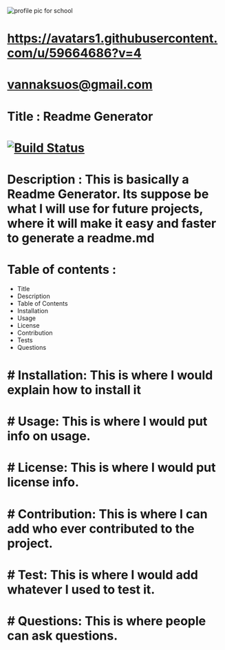 ![profile pic for school](https://user-images.githubusercontent.com/59664686/77477201-5d1e4700-6df2-11ea-843a-0e5cd1710076.jpg)

# https://avatars1.githubusercontent.com/u/59664686?v=4
# vannaksuos@gmail.com
# Title : Readme Generator
# [![Build Status](https://travis-ci.com/vannaksuos/ReadMe-Generator.svg?branch=master)](https://travis-ci.com/vannaksuos/ReadMe-Generator)
# Description : This is basically a Readme Generator.  Its suppose be what I will use for future projects, where it will make it easy and faster to generate a readme.md
#  Table of contents : 
  * Title 
  * Description
  * Table of Contents
  * Installation
  * Usage
  * License
  * Contribution
  * Tests
  * Questions

# # Installation: This is where I would explain how to install it
# # Usage: This is where I would put info on usage.
# # License: This is where I would put license info.
# # Contribution: This is where I can add who ever contributed to the project.
# # Test: This is where I would add whatever I used to test it.
# # Questions: This is where people can ask questions.

